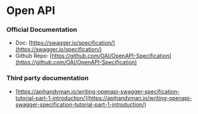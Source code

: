 # Open API

### Official Documentation

* Doc: [https://swagger.io/specification/](https://swagger.io/specification/)
* Github Repo: [https://github.com/OAI/OpenAPI-Specification](https://github.com/OAI/OpenAPI-Specification)

### Third party documentation

* [https://apihandyman.io/writing-openapi-swagger-specification-tutorial-part-1-introduction/](https://apihandyman.io/writing-openapi-swagger-specification-tutorial-part-1-introduction/)

